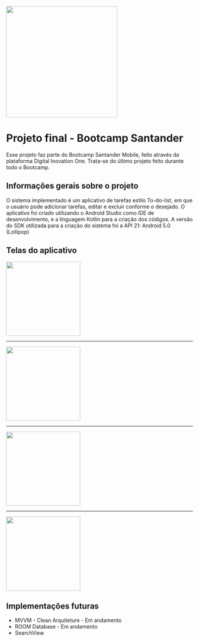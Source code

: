 <img src="https://user-images.githubusercontent.com/56280877/130838975-366073a0-1f74-4001-8d69-b7f576731097.png" width="300px" />

# Projeto final - Bootcamp Santander
<p> Esse projeto faz parte do Bootcamp Santander Mobile, feito através da plataforma Digital Inovation One. Trata-se do 
último projeto feito durante todo o Bootcamp. </p> 

<h2> Informações gerais sobre o projeto </h2>
<p> O sistema implementado é um aplicativo de tarefas estilo To-do-list, em que o usuário pode adicionar tarefas, editar e excluir conforme o desejado. O
aplicativo foi criado utilizando o Android Studio como IDE de desenvolvimento, e a linguagem Kotlin para a criação dos códigos. A versão do SDK utilizada para a criação do sistema foi a API 21: Android 5.0 (Lollipop) </p>
<h2> Telas do aplicativo </h2>
<div>
  <img src="https://user-images.githubusercontent.com/56280877/130841504-a9f2a78c-8645-44c4-912f-242cb07d4058.jpg" width="200px" />
</div>
<hr>
<div>
  <img src="https://user-images.githubusercontent.com/56280877/130841596-7b0a72b3-017f-40b2-89f1-04de71ec959b.jpg" width="200px" />
</div>
<hr>
<div>
  <img src="https://user-images.githubusercontent.com/56280877/130841678-c4b3eced-8884-410c-8369-7a47ce08801d.jpg" width="200px" />
</div>
<hr>
<div>
  <img src="https://user-images.githubusercontent.com/56280877/130841736-1e08aed7-35a8-4b56-b121-b6b3842cd3db.jpg" width="200px" />
</div>

<h2> Implementações futuras </h2>
<ul>
  <li> MVVM - Clean Arquiteture - Em andamento</li>  
  <li> ROOM Database - Em andamento</li>  
  <li> SearchView </li>
</ul>













